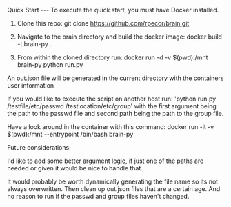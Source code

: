 Quick Start --- To execute the quick start, you must have Docker installed.
1. Clone this repo: git clone https://github.com/rpecor/brain.git

2. Navigate to the brain directory and build the docker image: docker build -t brain-py .

3. From within the cloned directory run: docker run -d -v $(pwd):/mnt brain-py python run.py

An out.json file will be generated in the current directory with the containers user information


If you would like to execute the script on another host run: 'python run.py /testfile/etc/passwd /testlocation/etc/group' with the first argument being the path to the passwd file and second path being the path to the group file.

Have a look around in the container with this command: docker run -it -v $(pwd):/mnt --entrypoint /bin/bash brain-py

Future considerations:

I'd like to add some better argument logic, if just one of the paths are needed or given it would be nice to handle that.

It would probably be worth dynamically generating the file name so its not always overwritten. Then clean up out.json files that are a certain age.
And no reason to run if the passwd and group files haven't changed.
